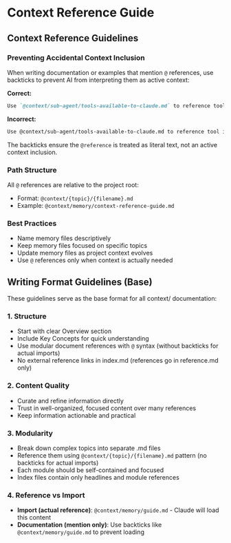 # Context Reference Guide

## Context Reference Guidelines

### Preventing Accidental Context Inclusion
When writing documentation or examples that mention `@` references, use backticks to prevent AI from interpreting them as active context:

**Correct:**
```markdown
Use `@context/sub-agent/tools-available-to-claude.md` to reference tool information
```

**Incorrect:**
```markdown
Use @context/sub-agent/tools-available-to-claude.md to reference tool information
```

The backticks ensure the `@reference` is treated as literal text, not an active context inclusion.

### Path Structure
All `@` references are relative to the project root:
- Format: `@context/{topic}/{filename}.md`
- Example: `@context/memory/context-reference-guide.md`

### Best Practices
- Name memory files descriptively
- Keep memory files focused on specific topics
- Update memory files as project context evolves
- Use `@` references only when context is actually needed

## Writing Format Guidelines (Base)

These guidelines serve as the base format for all context/ documentation:

### 1. Structure
- Start with clear Overview section
- Include Key Concepts for quick understanding
- Use modular document references with `@` syntax (without backticks for actual imports)
- No external reference links in index.md (references go in reference.md only)

### 2. Content Quality
- Curate and refine information directly
- Trust in well-organized, focused content over many references
- Keep information actionable and practical

### 3. Modularity
- Break down complex topics into separate .md files
- Reference them using `@context/{topic}/{filename}.md` pattern (no backticks for actual imports)
- Each module should be self-contained and focused
- Index files contain only headlines and module references

### 4. Reference vs Import
- **Import (actual reference)**: `@context/memory/guide.md` - Claude will load this content
- **Documentation (mention only)**: Use backticks like `@context/memory/guide.md` to prevent loading